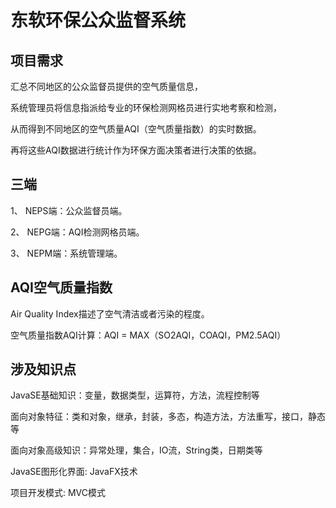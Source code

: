 # 东软环保公众监督系统

## 项目需求

汇总不同地区的公众监督员提供的空气质量信息，

系统管理员将信息指派给专业的环保检测网格员进行实地考察和检测，

从而得到不同地区的空气质量AQI（空气质量指数）的实时数据。

再将这些AQI数据进行统计作为环保方面决策者进行决策的依据。

## 三端

1、 NEPS端：公众监督员端。

2、 NEPG端：AQI检测网格员端。

3、 NEPM端：系统管理端。

## AQI空气质量指数

Air Quality Index描述了空气清洁或者污染的程度。

空气质量指数AQI计算：AQI = MAX（SO2AQI，COAQI，PM2.5AQI）

## 涉及知识点

JavaSE基础知识：变量，数据类型，运算符，方法，流程控制等

面向对象特征：类和对象，继承，封装，多态，构造方法，方法重写，接口，静态等

面向对象高级知识：异常处理，集合，IO流，String类，日期类等

JavaSE图形化界面: JavaFX技术

项目开发模式: MVC模式
